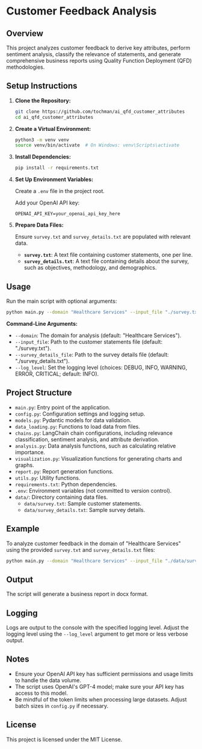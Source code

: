
# Customer Feedback Analysis

## Overview

This project analyzes customer feedback to derive key attributes, perform sentiment analysis, classify the relevance of statements, and generate comprehensive business reports using Quality Function Deployment (QFD) methodologies.

## Setup Instructions

1. **Clone the Repository:**
   
   ```bash
   git clone https://github.com/tochman/ai_qfd_customer_attributes
   cd ai_qfd_customer_attributes
   ```

2. **Create a Virtual Environment:**

    ```bash
    python3 -m venv venv
    source venv/bin/activate  # On Windows: venv\Scripts\activate
    ```

3. **Install Dependencies:**

    ```bash
    pip install -r requirements.txt
    ```

4. **Set Up Environment Variables:**

    Create a `.env` file in the project root.

    Add your OpenAI API key:

    ```dotenv
    OPENAI_API_KEY=your_openai_api_key_here
    ```

5. **Prepare Data Files:**

    Ensure `survey.txt` and `survey_details.txt` are populated with relevant data.

    - **`survey.txt`**: A text file containing customer statements, one per line.
    - **`survey_details.txt`**: A text file containing details about the survey, such as objectives, methodology, and demographics.

## Usage

Run the main script with optional arguments:

```bash
python main.py --domain "Healthcare Services" --input_file "./survey.txt" --survey_details_file "./survey_details.txt" --log_level "INFO"
```

**Command-Line Arguments:**

- `--domain`: The domain for analysis (default: "Healthcare Services").
- `--input_file`: Path to the customer statements file (default: "./survey.txt").
- `--survey_details_file`: Path to the survey details file (default: "./survey_details.txt").
- `--log_level`: Set the logging level (choices: DEBUG, INFO, WARNING, ERROR, CRITICAL; default: INFO).

## Project Structure

- `main.py`: Entry point of the application.
- `config.py`: Configuration settings and logging setup.
- `models.py`: Pydantic models for data validation.
- `data_loading.py`: Functions to load data from files.
- `chains.py`: LangChain chain configurations, including relevance classification, sentiment analysis, and attribute derivation.
- `analysis.py`: Data analysis functions, such as calculating relative importance.
- `visualization.py`: Visualization functions for generating charts and graphs.
- `report.py`: Report generation functions.
- `utils.py`: Utility functions.
- `requirements.txt`: Python dependencies.
- `.env`: Environment variables (not committed to version control).
- `data/`: Directory containing data files.
  - `data/survey.txt`: Sample customer statements.
  - `data/survey_details.txt`: Sample survey details.

## Example

To analyze customer feedback in the domain of "Healthcare Services" using the provided `survey.txt` and `survey_details.txt` files:

```bash
python main.py --domain "Healthcare Services" --input_file "./data/survey.txt" --survey_details_file "./data/survey_details.txt" --log_level "INFO"
```

## Output

The script will generate a business report in docx format. 

## Logging

Logs are output to the console with the specified logging level. Adjust the logging level using the `--log_level` argument to get more or less verbose output.

## Notes

- Ensure your OpenAI API key has sufficient permissions and usage limits to handle the data volume.
- The script uses OpenAI's GPT-4 model; make sure your API key has access to this model.
- Be mindful of the token limits when processing large datasets. Adjust batch sizes in `config.py` if necessary.

## License

This project is licensed under the MIT License.

